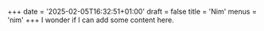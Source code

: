 +++
date = '2025-02-05T16:32:51+01:00'
draft = false
title = 'Nim'
menus = 'nim'
+++
I wonder if I can add some content here.